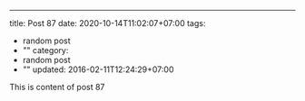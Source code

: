 ---
title: Post 87
date: 2020-10-14T11:02:07+07:00
tags:
  - random post
  - ""
category:
  - random post
  - ""
updated: 2016-02-11T12:24:29+07:00

This is content of post 87